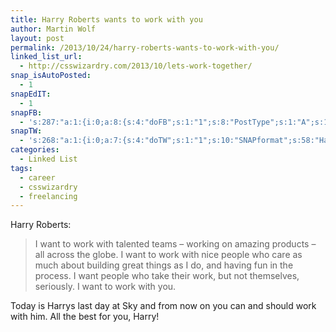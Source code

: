 ```yaml
---
title: Harry Roberts wants to work with you
author: Martin Wolf
layout: post
permalink: /2013/10/24/harry-roberts-wants-to-work-with-you/
linked_list_url:
  - http://csswizardry.com/2013/10/lets-work-together/
snap_isAutoPosted:
  - 1
snapEdIT:
  - 1
snapFB:
  - 's:287:"a:1:{i:0;a:8:{s:4:"doFB";s:1:"1";s:8:"PostType";s:1:"A";s:10:"AttachPost";s:1:"2";s:10:"SNAPformat";s:38:"New post on TheAmazingWeb.net: %TITLE%";s:11:"isPrePosted";s:1:"1";s:8:"isPosted";s:1:"1";s:4:"pgID";s:31:"391257007609901_553080538094213";s:5:"pDate";s:19:"2013-10-24 13:25:15";}}";'
snapTW:
  - 's:268:"a:1:{i:0;a:7:{s:4:"doTW";s:1:"1";s:10:"SNAPformat";s:58:"Harry Roberts (@csswizardry) wants to work with you: %URL%";s:8:"attchImg";s:1:"0";s:11:"isPrePosted";s:1:"1";s:8:"isPosted";s:1:"1";s:4:"pgID";s:18:"393367588530814976";s:5:"pDate";s:19:"2013-10-24 13:25:16";}}";'
categories:
  - Linked List
tags:
  - career
  - csswizardry
  - freelancing
---
```

<p class="linked-list-quote-author">
  Harry Roberts:
</p>

> I want to work with talented teams – working on amazing products – all across the globe. I want to work with nice people who care as much about building great things as I do, and having fun in the process. I want people who take their work, but not themselves, seriously. I want to work with you.

Today is Harrys last day at Sky and from now on you can and should work with him. All the best for you, Harry!